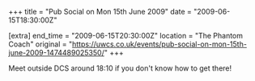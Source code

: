 +++
title = "Pub Social on Mon 15th June 2009"
date = "2009-06-15T18:30:00Z"

[extra]
end_time = "2009-06-15T20:30:00Z"
location = "The Phantom Coach"
original = "https://uwcs.co.uk/events/pub-social-on-mon-15th-june-2009-1474489025350/"
+++

Meet outside DCS around 18:10 if you don't know how to get there\!

